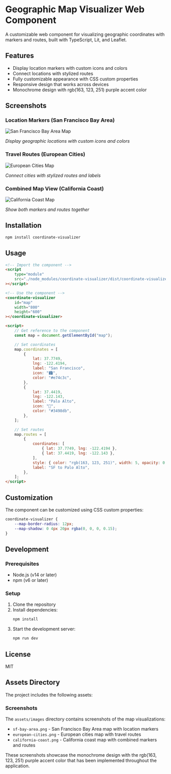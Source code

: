 # Geographic Map Visualizer Web Component

A customizable web component for visualizing geographic coordinates with markers and routes, built with TypeScript, Lit, and Leaflet.

## Features

-   Display location markers with custom icons and colors
-   Connect locations with stylized routes
-   Fully customizable appearance with CSS custom properties
-   Responsive design that works across devices
-   Monochrome design with rgb(163, 123, 251) purple accent color

## Screenshots

### Location Markers (San Francisco Bay Area)

![San Francisco Bay Area Map](screenshots/sf-bay-area.png)

_Display geographic locations with custom icons and colors_

### Travel Routes (European Cities)

![European Cities Map](screenshots/european-cities.png)

_Connect cities with stylized routes and labels_

### Combined Map View (California Coast)

![California Coast Map](screenshots/california-coast.png)

_Show both markers and routes together_

## Installation

```bash
npm install coordinate-visualizer
```

## Usage

```html
<!-- Import the component -->
<script
    type="module"
    src="./node_modules/coordinate-visualizer/dist/coordinate-visualizer.js"
></script>

<!-- Use the component -->
<coordinate-visualizer
    id="map"
    width="800"
    height="600"
></coordinate-visualizer>

<script>
    // Get reference to the component
    const map = document.getElementById("map");

    // Set coordinates
    map.coordinates = [
        {
            lat: 37.7749,
            lng: -122.4194,
            label: "San Francisco",
            icon: "🏙️",
            color: "#e74c3c",
        },
        {
            lat: 37.4419,
            lng: -122.143,
            label: "Palo Alto",
            icon: "🏢",
            color: "#3498db",
        },
    ];

    // Set routes
    map.routes = [
        {
            coordinates: [
                { lat: 37.7749, lng: -122.4194 },
                { lat: 37.4419, lng: -122.143 },
            ],
            style: { color: "rgb(163, 123, 251)", width: 5, opacity: 0.8 },
            label: "SF to Palo Alto",
        },
    ];
</script>
```

## Customization

The component can be customized using CSS custom properties:

```css
coordinate-visualizer {
    --map-border-radius: 12px;
    --map-shadow: 0 4px 20px rgba(0, 0, 0, 0.15);
}
```

## Development

### Prerequisites

-   Node.js (v14 or later)
-   npm (v6 or later)

### Setup

1. Clone the repository
2. Install dependencies:
    ```bash
    npm install
    ```
3. Start the development server:
    ```bash
    npm run dev
    ```

## License

MIT

## Assets Directory

The project includes the following assets:

### Screenshots

The `assets/images` directory contains screenshots of the map visualizations:

-   `sf-bay-area.png` - San Francisco Bay Area map with location markers
-   `european-cities.png` - European cities map with travel routes
-   `california-coast.png` - California coast map with combined markers and routes

These screenshots showcase the monochrome design with the rgb(163, 123, 251) purple accent color that has been implemented throughout the application.
